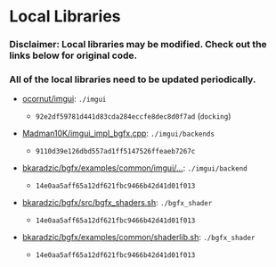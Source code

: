 # Local Libraries

### Disclaimer: Local libraries may be modified. Check out the links below for original code.

### All of the local libraries need to be updated periodically.

- [ocornut/imgui](https://github.com/ocornut/imgui): `./imgui`
  - `92e2df59781d441d83cda284eccfe8dec8d0f7ad` (`docking`)

- [Madman10K/imgui_impl_bgfx.cpp](https://gist.github.com/Madman10K/0ffc9ba203333d3580d467d972bbf8b6): `./imgui/backends`
  - `9110d39e126dbd557ad1ff5147526ffeaeb7267c`

- [bkaradzic/bgfx/examples/common/imgui/...](https://github.com/bkaradzic/bgfx/tree/master/examples/common/imgui): `./imgui/backend`
  - `14e0aa5aff65a12df621fbc9466b42d41d01f013`
- [bkaradzic/bgfx/src/bgfx_shaders.sh](https://github.com/bkaradzic/bgfx/blob/master/src/bgfx_shader.sh): `./bgfx_shader`
  - `14e0aa5aff65a12df621fbc9466b42d41d01f013`
- [bkaradzic/bgfx/examples/common/shaderlib.sh](https://github.com/bkaradzic/bgfx/blob/master/examples/common/shaderlib.sh): `./bgfx_shader`
  - `14e0aa5aff65a12df621fbc9466b42d41d01f013`